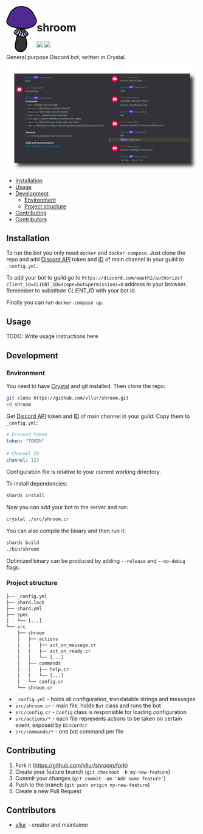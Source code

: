 <img align="left" height="120px" width="80px" src="/logo.svg">

<h1>shroom</h1>

<p>
<a href="https://github.com/crystal-lang/crystal"><img src="https://img.shields.io/badge/language-crystal-776791.svg"/></a>
<a href="https://github.com/vllur/shroom/blob/master/LICENSE"><img src="https://img.shields.io/badge/license-%20GPL--3.0-blue"/></a>
</p>

General purpose Discord bot, written in Crystal.

<img src="screenshot.png">

<!-- TOC -->

- [Installation](#installation)
- [Usage](#usage)
- [Development](#development)
  - [Environment](#environment)
  - [Project structure](#project-structure)
- [Contributing](#contributing)
- [Contributors](#contributors)

<!-- /TOC -->

## Installation

To run the bot you only need `docker` and `docker-compose`. Just clone the repo and add [Discord API](https://discord.com/developers/applications) token and [ID](https://support.discord.com/hc/en-us/articles/206346498-Where-can-I-find-my-User-Server-Message-ID-) of main channel in your guild to `_config.yml`.

To add your bot to guild go to `https://discord.com/oauth2/authorize?client_id=CLIENT_ID&scope=bot&permissions=8` address in your browser. Remember to substitute CLIENT_ID with your bot id.

Finally you can run `docker-compose up`.

## Usage

TODO: Write usage instructions here

## Development

### Environment

You need to have [Crystal](https://github.com/crystal-lang/crystal) and git installed. Then clone the repo:

```sh
git clone https://github.com/vllur/shroom.git
cd shroom
```

Get [Discord API](https://discord.com/developers/applications) token and [ID](https://support.discord.com/hc/en-us/articles/206346498-Where-can-I-find-my-User-Server-Message-ID-) of main channel in your guild. Copy them to `_config.yml`:

```yaml
# Discord token
token: "TOKEN"

# Channel ID 
channel: 123
```

Configuration file is relative to your current working directory.

To install dependencies:

```sh
shards install
```

Now you can add your bot to the server and run:

```sh
crystal ./src/shroom.cr
```

You can also compile the binary and then run it:

```sh
shards build
./bin/shroom
```

Optimized binary can be produced by adding `--release` and `--no-debug` flags.

### Project structure

```
├── _config.yml
├── shard.lock
├── shard.yml
├── spec
│   └── [...]
└── src
    ├── shroom
    │   ├── actions
    │   │   ├── act_on_message.cr
    │   │   ├── act_on_ready.cr
    │   │   └── [...]
    │   ├── commands
    │   │   ├── help.cr
    │   │   └── [...]
    │   └── config.cr
    └── shroom.cr
```

- `_config.yml` - holds all configuration, translatable strings and messages
- `src/shroom.cr` - main file, holds `Bot` class and runs the bot
- `src/config.cr` -  `Config` class is responsible for loading configuration
- `src/actions/*` - each file represents actions to be taken on certain event, exposed by `Discordcr`
- `src/commands/*` - one bot command per file

## Contributing

1. Fork it (<https://github.com/vllur/shroom/fork>)
2. Create your feature branch (`git checkout -b my-new-feature`)
3. Commit your changes (`git commit -am 'Add some feature'`)
4. Push to the branch (`git push origin my-new-feature`)
5. Create a new Pull Request

## Contributors

- [vllur](https://github.com/vllur) - creator and maintainer
